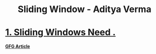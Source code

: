 **<h1 align="center">Sliding Window - Aditya Verma</h1>**


# **[1. Sliding Windows Need .](https://youtu.be/EHCGAZBbB88)**
[**GFG Article**](https://www.geeksforgeeks.org/window-sliding-technique/)
